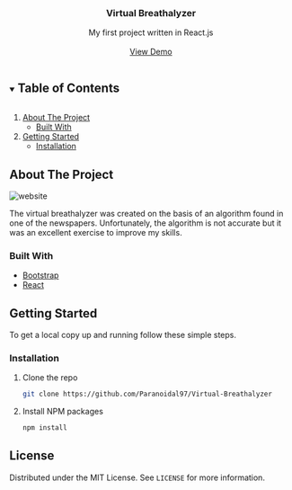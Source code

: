<!--
*** Thanks for checking out the Best-README-Template. If you have a suggestion
*** that would make this better, please fork the repo and create a pull request
*** or simply open an issue with the tag "enhancement".
*** Thanks again! Now go create something AMAZING! :D
***
***
***
*** To avoid retyping too much info. Do a search and replace for the following:
*** github_username, repo_name, twitter_handle, email, project_title, project_description
-->



<!-- PROJECT SHIELDS -->
<!--
*** I'm using markdown "reference style" links for readability.
*** Reference links are enclosed in brackets [ ] instead of parentheses ( ).
*** See the bottom of this document for the declaration of the reference variables
*** for contributors-url, forks-url, etc. This is an optional, concise syntax you may use.
*** https://www.markdownguide.org/basic-syntax/#reference-style-links
-->




<!-- PROJECT LOGO -->
<br />
<p align="center">

  <h3 align="center">Virtual Breathalyzer
</h3>

  <p align="center">
    My first project written in React.js
    <br />
    <br />
    <a href="https://paranoidal97.github.io/Virtual-Breathalyzer/">View Demo</a>
  </p>
</p>



<!-- TABLE OF CONTENTS -->
<details open="open">
  <summary><h2 style="display: inline-block">Table of Contents</h2></summary>
  <ol>
    <li>
      <a href="#about-the-project">About The Project</a>
      <ul>
        <li><a href="#built-with">Built With</a></li>
      </ul>
    </li>
    <li>
      <a href="#getting-started">Getting Started</a>
      <ul>
        <li><a href="#installation">Installation</a></li>
      </ul>
    </li>
  </ol>
</details>



<!-- ABOUT THE PROJECT -->
## About The Project
![website](https://user-images.githubusercontent.com/46970261/102118682-559b4400-3e40-11eb-8c9c-3ca88f6da827.png)


The virtual breathalyzer was created on the basis of an algorithm found in one of the newspapers. Unfortunately, the algorithm is not accurate but it was an excellent exercise to improve my skills.


### Built With

* [Bootstrap](https://github.com/twbs/bootstrap)
* [React](https://github.com/facebook/react)



<!-- GETTING STARTED -->
## Getting Started

To get a local copy up and running follow these simple steps.

### Installation

1. Clone the repo
   ```sh
   git clone https://github.com/Paranoidal97/Virtual-Breathalyzer
   ```
2. Install NPM packages
   ```sh
   npm install
   ```


<!-- LICENSE -->
## License

Distributed under the MIT License. See `LICENSE` for more information.

